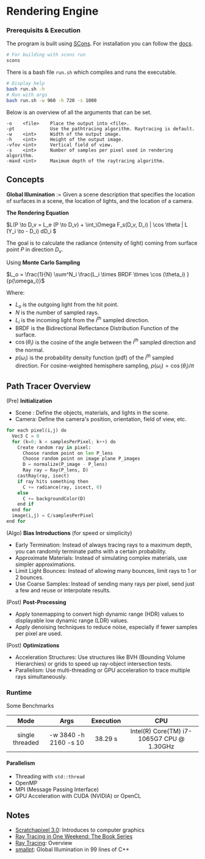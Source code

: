 # Rendering Engine

### Prerequisits & Execution

The program is built using [SCons](https://scons.org/). For installation you can follow the [docs](https://scons.org/doc/production/HTML/scons-user/ch01s02.html). 

```bash
# For building with scons run
scons
```

There is a bash file `run.sh` which compiles and runs the executable.
```bash
# Display help
bash run.sh -h
# Run with args
bash run.sh -w 960 -h 720 -s 1000
```

Below is an overview of all the arguments that can be set.
```
-o    <file>    Place the output into <file>.
-pt             Use the pathtracing algorithm. Raytracing is default.
-w    <int>     Width of the output image.
-h    <int>     Height of the output image.
-vfov <int>     Vertical field of view.
-s    <int>     Number of samples per pixel used in rendering algorithm.
-maxd <int>     Maximum depth of the raytracing algorithm.
```

## Concepts

**Global Illumination** := Given a scene description that specifies 
the location of surfaces in a scene, the location of lights, and the location of a camera. 

**The Rendering Equation**

$L(P \to D_v = L_e (P \to D_v) + \int_\Omega F_s(D_v, D_i) | \cos \theta | L (Y_i \to - D_i) dD_i $

The goal is to calculate the radiance (intensity of light) coming from surface point $P$ in direction $D_v$. 

Using **Monte Carlo Sampling**

$L_o = \frac{1}{N} \sum^N_i \frac{L_i \times BRDF \times \cos (\theta_i) }{p(\omega_i)}$

Where:
- $L_o$ is the outgoing light from the hit point.
- $N$ is the number of sampled rays.
- $L_i$ is the incoming light from the $i^{th}$ sampled direction.
- BRDF is the Bidirectional Reflectance Distribution Function of the surface.
- $\cos (\theta_i)$ is the cosine of the angle between the $i^{th}$ sampled direction and the normal.
- $p(\omega_i)$ is the probability density function (pdf) of the $i^{th}$ sampled direction. For cosine-weighted hemisphere sampling, $p(\omega_i) = \cos (\theta_i) / \pi$

## Path Tracer Overview

(Pre) **Initialization**

- Scene : Define the objects, materials, and lights in the scene.
- Camera: Define the camera's position, orientation, field of view, etc.

```python
for each pixel(i,j) do
  Vec3 C = 0
  for (k=0; k < samplesPerPixel; k++) do
    Create random ray in pixel:
      Choose random point on len P_lens
      Choose random point on image plane P_images
      D = normalize(P_image - P_lens)
      Ray ray = Ray(P_lens, D)
    castRay(ray, isect)
    if ray hits something then
      C += radiance(ray, iscect, 0)
    else
      C += backgroundColor(D) 
    end if
  end for 
  image(i,j) = C/samplesPerPixel
end for
```

(Algo) **Bias Introductions** (for speed or simplicity)

- Early Termination: Instead of always tracing rays to a maximum depth, you can randomly terminate paths with a certain probability.
- Approximate Materials: Instead of simulating complex materials, use simpler approximations.
- Limit Light Bounces: Instead of allowing many bounces, limit rays to 1 or 2 bounces.
- Use Coarse Samples: Instead of sending many rays per pixel, send just a few and reuse or interpolate results.

(Post) **Post-Processing**
- Apply tonemapping to convert high dynamic range (HDR) values to displayable low dynamic range (LDR) values.
- Apply denoising techniques to reduce noise, especially if fewer samples per pixel are used.

(Post) **Optimizations**
- Acceleration Structures: Use structures like BVH (Bounding Volume Hierarchies) or grids to speed up ray-object intersection tests.
- Parallelism: Use multi-threading or GPU acceleration to trace multiple rays simultaneously.


### Runtime

Some Benchmarks

| Mode | Args | Execution | CPU |
|:-:|:-:|:-:|:-:|
| single threaded | -w 3840 -h 2160 -s 10  | 38.29 s | Intel(R) Core(TM) i7-1065G7 CPU @ 1.30GHz

#### Parallelism

- Threading with `std::thread`
- OpenMP
- MPI (Message Passing Interface)
- GPU Acceleration with CUDA (NVIDIA) or OpenCL

## Notes
- [Scratchapixel 3.0](https://www.scratchapixel.com/): Introduces to computer graphics
- [Ray Tracing in One Weekend: The Book Series](https://raytracing.github.io/)
- [Ray Tracing](https://en.wikipedia.org/wiki/Ray_tracing_(graphics)): Overview
- [smallpt](https://www.kevinbeason.com/smallpt/?source=post_page-----4d9d3ce5fea4--------------------------------): Global Illumination in 99 lines of C++
